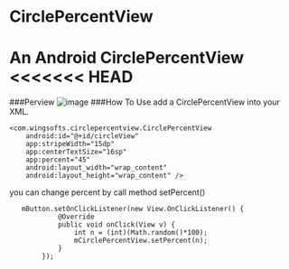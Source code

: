 # CirclePercentView
An Android CirclePercentView 
<<<<<<< HEAD
=======

###Perview
![image](https://github.com/githubwing/CirclePercentView/raw/master/perview.gif)
###How To Use
add a CirclePercentView into your XML.

```
<com.wingsofts.circlepercentview.CirclePercentView
    android:id="@+id/circleView"
    app:stripeWidth="15dp"    
    app:centerTextSize="16sp"
    app:percent="45"
    android:layout_width="wrap_content"
    android:layout_height="wrap_content" />
```
you can change percent by call method setPercent()
```
   mButton.setOnClickListener(new View.OnClickListener() {
            @Override
            public void onClick(View v) {
                int n = (int)(Math.random()*100);
                mCirclePercentView.setPercent(n);
            }
        });

```
